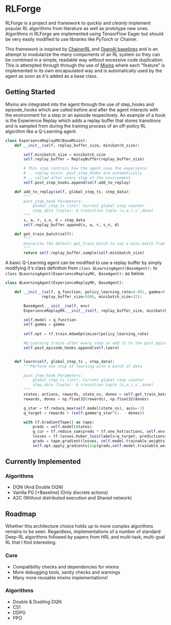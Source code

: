 # RLForge

RLForge is a project and framework to *quickly* and *cleanly* implement popular RL algorithms from literature as well as prototype new ones. Algorithms in RLForge are implemented using TensorFlow Eager but should be very easily modified to use libraries like PyTorch or Chainer. 


This framework is inspired by [ChainerRL](https://github.com/chainer/chainerrl) and [OpenAI baselines](https://github.com/openai/baselines) and is an attempt to modularize the many components of an RL system so they can be combined in a simple, readable way without excessive code duplication. This is attempted through through the use of [Mixins](https://en.wikipedia.org/wiki/Mixin) where each "feature" is implemented in its own encapsulated way and is automatically used by the agent as soon as it's added as a base class.


## Getting Started
Mixins are integrated into the agent through the use of step_hooks and episode_hooks which are called before and after the agent interacts with the environment for a step or an episode respectively. An example of a hook is the Experience Replay which adds a replay buffer that stores transitions and is sampled from during the training process of an off-policy RL algorithm like a Q-Learning agent.

```python 
class ExperienceReplayMX(BaseMixin):
    def __init__(self, replay_buffer_size, minibatch_size):

        self.minibatch_size = minibatch_size
        self.replay_buffer = ReplayBuffer(replay_buffer_size)

        # This step controls how the agent uses the experience 
        # .. replay mixin. post_step_hooks are automatically
        # .. called after every step of the environment
        self.post_step_hooks.append(self.add_to_replay)

    def add_to_replay(self, global_step_ts, step_data):
        """
        post_step_hook Parameters:
            global_step_ts (int): Current global step counter
            step_data (tuple): A transition tuple (s,a,r,s',done)
        """
        s, a, r, s_n, d = step_data
        self.replay_buffer.append(s, a, r, s_n, d)

    def get_train_batch(self):
        """
        Overwrite the default get_train_batch to use a mini-batch from ER.
        """
        return self.replay_buffer.sample(self.minibatch_size)

```

A basic Q-Learning agent can be modified to use a replay buffer by simply modifying it's class definition from `class QLearningAgent(BaseAgent):` to 
`class QLearningAgent(ExperienceReplayMX, BaseAgent):` as below.

```python 
class QLearningAgent(ExperienceReplayMX, BaseAgent):

    def __init__(self, q_function, policy_learning_rate=0.001, gamma=0.8, 
                replay_buffer_size=5000, minibatch_size=32):

        BaseAgent.__init__(self, env)
        ExperienceReplayMX.__init__(self, replay_buffer_size, minibatch_size)

        self.model = q_function
        self.gamma = gamma
        
        self.opt = tf.train.AdamOptimizer(policy_learning_rate)

        #Q-Learning trains after every step so add it to the post_episode hook list
        self.post_episode_hooks.append(self.learn)


    def learn(self, global_step_ts , step_data):
        """Perform one step of learning with a batch of data

        post_step_hook Parameters:
            global_step_ts (int): Current global step counter
            step_data (tuple): A transition tuple (s,a,r,s',done)
        """
        states, actions, rewards, state_ns, dones = self.get_train_batch()
        rewards, dones = np.float32(rewards), np.float32(dones)

        q_star = tf.reduce_max(self.model(state_ns), axis=-1)
        q_target = rewards + (self.gamma*q_star*(1. - dones))

        with tf.GradientTape() as tape:
            preds = self.model(states)
            q_cur = tf.reduce_sum(preds * tf.one_hot(actions, self.env.n_actions), axis=-1)
            losses = tf.losses.huber_loss(labels=q_target, predictions=q_cur)
            grads = tape.gradient(losses, self.model.trainable_weights)
            self.opt.apply_gradients(zip(grads,self.model.trainable_weights))
```
## Currently Implemented
### Algorithms 
* DQN (And Double DQN)
* Vanilla PG [+Baseline] (Only discrete actions)
* A2C (Without distributed execution and Shared network)



## Roadmap
Whether this architecture choice holds up to more complex algorithms remains to be seen. Regardless, implementations of a number of standard Deep-RL algorithms followed by papers from HRL and multi-task, multi-goal RL that I find interesting.

### Core 
* Compatibility checks and dependencies for mixins
* More debugging tools, sanity checks and warnings
* Many more reusable mixins implementations! 

### Algorithms 
* Double & Duelling DQN
* C51
* DDPG 
* PPO
